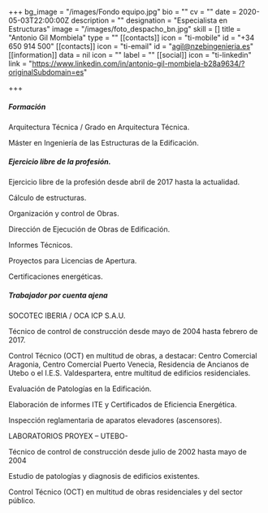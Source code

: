 +++
bg_image = "/images/Fondo equipo.jpg"
bio = ""
cv = ""
date = 2020-05-03T22:00:00Z
description = ""
designation = "Especialista en Estructuras"
image = "/images/foto_despacho_bn.jpg"
skill = []
title = "Antonio Gil Mombiela"
type = ""
[[contacts]]
icon = "ti-mobile"
id = "+34 650 914 500"
[[contacts]]
icon = "ti-email"
id = "agil@nzebingenieria.es"
[[information]]
data = nil
icon = ""
label = ""
[[social]]
icon = "ti-linkedin"
link = "https://www.linkedin.com/in/antonio-gil-mombiela-b28a9634/?originalSubdomain=es"

+++
##### Formación

Arquitectura Técnica / Grado en Arquitectura Técnica.

Máster en Ingeniería de las Estructuras de la Edificación.

##### Ejercicio libre de la profesión.

Ejercicio libre de la profesión desde abril de 2017 hasta la actualidad.

Cálculo de estructuras.

Organización y control de Obras.

Dirección de Ejecución de Obras de Edificación.

Informes Técnicos.

Proyectos para Licencias de Apertura.

Certificaciones energéticas.

##### Trabajador por cuenta ajena

SOCOTEC IBERIA / OCA ICP S.A.U.

Técnico de control de construcción desde mayo de 2004 hasta febrero de 2017.

Control Técnico (OCT) en multitud de obras, a destacar: Centro Comercial Aragonia, Centro Comercial Puerto Venecia, Residencia de Ancianos de Utebo o el I.E.S. Valdespartera, entre multitud de edificios residenciales.

Evaluación de Patologías en la Edificación.

Elaboración de informes ITE y Certificados de Eficiencia Energética.

Inspección reglamentaria de aparatos elevadores (ascensores).

LABORATORIOS PROYEX – UTEBO-

Técnico de control de construcción desde julio de 2002 hasta mayo de 2004

Estudio de patologías y diagnosis de edificios existentes.

Control Técnico (OCT) en multitud de obras residenciales y del sector público.